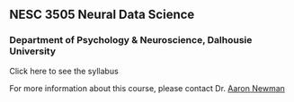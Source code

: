 ## NESC 3505 Neural Data Science

### Department of Psychology & Neuroscience, Dalhousie University

Click here to see the syllabus

For more information about this course, please contact Dr. [Aaron Newman](mailto:Aaron.Newman@dal.ca)
